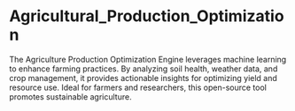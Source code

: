 # Agricultural_Production_Optimization
The Agriculture Production Optimization Engine leverages machine learning to enhance farming practices. By analyzing soil health, weather data, and crop management, it provides actionable insights for optimizing yield and resource use. Ideal for farmers and researchers, this open-source tool promotes sustainable agriculture.
